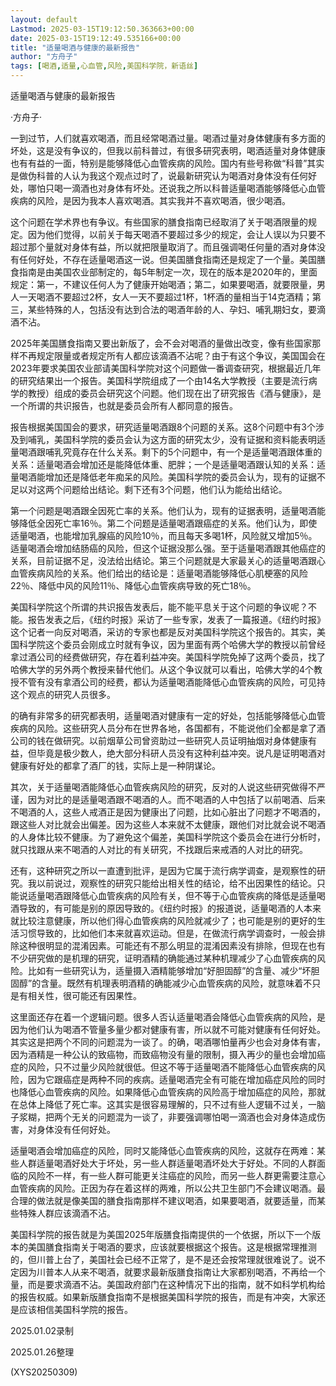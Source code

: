 ```yaml
---
layout: default
Lastmod: 2025-03-15T19:12:50.363663+00:00
date: 2025-03-15T19:12:49.535166+00:00
title: "适量喝酒与健康的最新报告"
author: "方舟子"
tags: [喝酒,适量,心血管,风险,美国科学院，新语丝]
---
```


适量喝酒与健康的最新报告

·方舟子·

一到过节，人们就喜欢喝酒，而且经常喝酒过量。喝酒过量对身体健康有多方面的坏处，这是没有争议的，但我以前科普过，有很多研究表明，喝酒适量对身体健康也有有益的一面，特别是能够降低心血管疾病的风险。国内有些号称做“科普”其实是做伪科普的人认为我这个观点过时了，说最新研究认为喝酒对身体没有任何好处，哪怕只喝一滴酒也对身体有坏处。还说我之所以科普适量喝酒能够降低心血管疾病的风险，是因为我本人喜欢喝酒。其实我并不喜欢喝酒，很少喝酒。

这个问题在学术界也有争议。有些国家的膳食指南已经取消了关于喝酒限量的规定。因为他们觉得，以前关于每天喝酒不要超过多少的规定，会让人误以为只要不超过那个量就对身体有益，所以就把限量取消了。而且强调喝任何量的酒对身体没有任何好处，不存在适量喝酒这一说。但美国膳食指南还是规定了一个量。美国膳食指南是由美国农业部制定的，每5年制定一次，现在的版本是2020年的，里面规定：第一，不建议任何人为了健康开始喝酒；第二，如果要喝酒，就要限量，男人一天喝酒不要超过2杯，女人一天不要超过1杯，1杯酒的量相当于14克酒精；第三，某些特殊的人，包括没有达到合法的喝酒年龄的人、孕妇、哺乳期妇女，要滴酒不沾。

2025年美国膳食指南又要出新版了，会不会对喝酒的量做出改变，像有些国家那样不再规定限量或者规定所有人都应该滴酒不沾呢？由于有这个争议，美国国会在2023年要求美国农业部请美国科学院对这个问题做一番调查研究，根据最近几年的研究结果出一个报告。美国科学院组成了一个由14名大学教授（主要是流行病学的教授）组成的委员会研究这个问题。他们现在出了研究报告《酒与健康》，是一个所谓的共识报告，也就是委员会所有人都同意的报告。

报告根据美国国会的要求，研究适量喝酒跟8个问题的关系。这8个问题中有3个涉及到哺乳，美国科学院的委员会认为这方面的研究太少，没有证据和资料能表明适量喝酒跟哺乳究竟存在什么关系。剩下的5个问题中，有一个是适量喝酒跟体重的关系：适量喝酒会增加还是能降低体重、肥胖；一个是适量喝酒跟认知的关系：适量喝酒能增加还是降低老年痴呆的风险。美国科学院的委员会认为，现有的证据不足以对这两个问题给出结论。剩下还有3个问题，他们认为能给出结论。

第一个问题是喝酒跟全因死亡率的关系。他们认为，现有的证据表明，适量喝酒能够降低全因死亡率16％。第二个问题是适量喝酒跟癌症的关系。他们认为，即使适量喝酒，也能增加乳腺癌的风险10％，而且每天多喝1杯，风险就又增加5％。适量喝酒会增加结肠癌的风险，但这个证据没那么强。至于适量喝酒跟其他癌症的关系，目前证据不足，没法给出结论。第三个问题就是大家最关心的适量喝酒跟心血管疾病风险的关系。他们给出的结论是：适量喝酒能够降低心肌梗塞的风险22％、降低中风的风险11％、降低心血管疾病导致的死亡18％。

美国科学院这个所谓的共识报告发表后，能不能平息关于这个问题的争议呢？不能。报告发表之后，《纽约时报》采访了一些专家，发表了一篇报道。《纽约时报》这个记者一向反对喝酒，采访的专家也都是反对美国科学院这个报告的。其实，美国科学院这个委员会刚成立时就有争议，因为里面有两个哈佛大学的教授以前曾经拿过酒公司的经费做研究，存在着利益冲突。美国科学院免掉了这两个委员，找了哈佛大学的另外两个教授来替代他们。从这个争议就可以看出，哈佛大学的4个教授不管有没有拿酒公司的经费，都认为适量喝酒能降低心血管疾病的风险，可见持这个观点的研究人员很多。

的确有非常多的研究都表明，适量喝酒对健康有一定的好处，包括能够降低心血管疾病的风险。这些研究人员分布在世界各地，各国都有，不能说他们全都是拿了酒公司的钱在做研究。以前烟草公司曾资助过一些研究人员证明抽烟对身体健康有益，但毕竟是极少数人，绝大部分科研人员没有这种利益冲突。说凡是证明喝酒对健康有好处的都拿了酒厂的钱，实际上是一种阴谋论。

其次，关于适量喝酒能降低心血管疾病风险的研究，反对的人说这些研究做得不严谨，因为对比的是适量喝酒跟不喝酒的人。而不喝酒的人中包括了以前喝酒、后来不喝酒的人，这些人戒酒正是因为健康出了问题，比如心脏出了问题才不喝酒的，跟这些人对比就会出偏差。因为这些人本来就不太健康，跟他们对比就会说不喝酒的人身体比较不健康。为了避免这个偏差，美国科学院这个委员会在进行分析时，就只找跟从来不喝酒的人对比的有关研究，不找跟后来戒酒的人对比的研究。

还有，这种研究之所以一直遭到批评，是因为它属于流行病学调查，是观察性的研究。我以前说过，观察性的研究只能给出相关性的结论，给不出因果性的结论。只能说适量喝酒跟降低心血管疾病的风险有关，但不等于心血管疾病的降低是适量喝酒导致的，有可能是别的原因导致的。《纽约时报》的报道说，适量喝酒的人本来就比较注意健康，所以他们得心血管疾病的风险就减少了；也可能是别的更好的生活习惯导致的，比如他们本来就喜欢运动。但是，在做流行病学调查时，一般会排除这种很明显的混淆因素。可能还有不那么明显的混淆因素没有排除，但现在也有不少研究做的是机理的研究，证明酒精的确能通过某种机理减少了心血管疾病的风险。比如有一些研究认为，适量摄入酒精能够增加“好胆固醇”的含量、减少“坏胆固醇”的含量。既然有机理表明酒精的确能减少心血管疾病的风险，就意味着不只是有相关性，很可能还有因果性。

这里面还存在着一个逻辑问题。很多人否认适量喝酒会降低心血管疾病的风险，是因为他们认为喝酒不管量多量少都对健康有害，所以就不可能对健康有任何好处。其实这是把两个不同的问题混为一谈了。的确，喝酒哪怕量再少也会对身体有害，因为酒精是一种公认的致癌物，而致癌物没有量的限制，摄入再少的量也会增加癌症的风险，只不过量少风险就很低。但这不等于适量喝酒不能降低心血管疾病的风险，因为它跟癌症是两种不同的疾病。适量喝酒完全有可能在增加癌症风险的同时也降低心血管疾病的风险。如果降低心血管疾病的风险高于增加癌症的风险，那就在总体上降低了死亡率。这其实是很容易理解的，只不过有些人逻辑不过关，一脑子浆糊，把两个无关的问题混为一谈了，非要强调哪怕喝一滴酒也会对身体造成伤害，对身体没有任何好处。

适量喝酒会增加癌症的风险，同时又能降低心血管疾病的风险，这就存在两难：某些人群适量喝酒好处大于坏处，另一些人群适量喝酒坏处大于好处。不同的人群面临的风险不一样，有一些人群可能更关注癌症的风险，而另一些人群更需要注意心血管疾病的风险。正因为存在着这样的两难，所以公共卫生部门不会建议喝酒。最合理的做法就是像美国的膳食指南那样不建议喝酒，如果要喝酒，就要适量，而某些特殊人群应该滴酒不沾。

美国科学院的报告就是为美国2025年版膳食指南提供的一个依据，所以下一个版本的美国膳食指南关于喝酒的要求，应该就要根据这个报告。这是根据常理推测的，但川普上台了，美国社会已经不正常了，是不是还会按常理就很难说了。说不定因为川普本人从来不喝酒，就要求最新版膳食指南让大家都别喝酒，不再给一个量，而是要求滴酒不沾。美国政府部门在这种情况下出的指南，就不如科学机构给的报告权威。如果新版膳食指南不是根据美国科学院的报告，而是有冲突，大家还是应该相信美国科学院的报告。

2025.01.02录制

2025.01.26整理

(XYS20250309)


